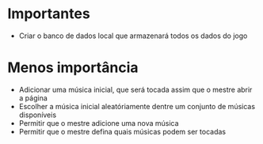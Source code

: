 # Importantes
- Criar o banco de dados local que armazenará todos os dados do jogo

# Menos importância
- Adicionar uma música inicial, que será tocada assim que o mestre abrir a página
- Escolher a música inicial aleatóriamente dentre um conjunto de músicas disponíveis
- Permitir que o mestre adicione uma nova música
- Permitir que o mestre defina quais músicas podem ser tocadas